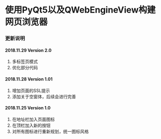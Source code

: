 # 使用PyQt5以及QWebEngineView构建网页浏览器
### 更新说明
#### 2018.11.29 Version 2.0
1. 多标签页模式
2. 优化部分代码
#### 2018.11.28 Version 1.01
1. 增加页面的SSL提示
2. 添加关于空窗体，后续会进行完善
#### 2018.11.25 Version 1.0
1. 在地址栏加入页面图标
2. 在顶栏加入新的按钮
3. 对所有图标进行重新规划，统一图标风格